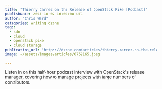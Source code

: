 ```yaml
---
title: "Thierry Carrez on the Release of OpenStack Pike [Podcast]"
publishDate: 2017-10-02 16:01:00 UTC
author: "Chris Ward"
categories: writing dzone
tags:
  - sdn
  - cloud
  - openstack pike
  - cloud storage
publication_url: "https://dzone.com/articles/thierry-carrez-on-the-release-of-openstack-pike"
image: ~/assets/images/articles/6752165.jpeg

---
```

Listen in on this half-hour podcast interview with OpenStack's release manager, covering how to manage projects with large numbers of contributors.

